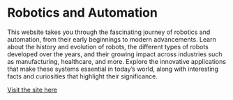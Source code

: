 # Robotics and Automation

This website takes you through the fascinating journey of robotics and automation, from their early beginnings to modern advancements.
Learn about the history and evolution of robots, the different types of robots developed over the years, and their growing impact across industries such as manufacturing, healthcare, and more. 
Explore the innovative applications that make these systems essential in today’s world, along with interesting facts and curiosities that highlight their significance.

[Visit the site here](https://alexandra-lupu.github.io/12th-Grade-Final-Project-Website/)
